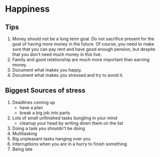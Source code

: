 # Happiness

## Tips
1. Money should not be a long term goal. Do not sacrifice present for the goal of having more money in the future. Of course, you need to make sure that you can pay rent and have good enough pension, but despite that you don't need much money in this live.
1. Family and good relationship are much more important than earning money.
1. Document what makes you happy.
1. Document what makes you stressed and try to avoid it.

## Biggest Sources of stress
1. Deadlines coming up
    * have a plan
    * break a big job into parts
1. Lots of small unfinished tasks bungling in your mind
    * cleanup your head by writing down them on the list
1. Doing a task you shouldn't be doing
1. Multitasking
1. Big unpleasant tasks hanging over you
1. Interruptions when you are in a hurry to finish something
1. Being late
